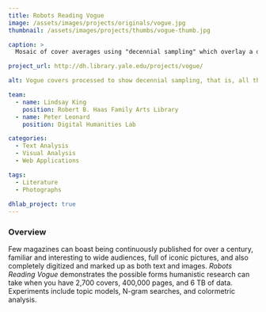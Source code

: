 ```yaml
---
title: Robots Reading Vogue
image: /assets/images/projects/originals/vogue.jpg
thumbnail: /assets/images/projects/thumbs/vogue-thumb.jpg

caption: >
  Mosaic of cover averages using "decennial sampling" which overlay a decade's worth of covers into one view.

project_url: http://dh.library.yale.edu/projects/vogue/

alt: Vogue covers processed to show decennial sampling, that is, all the covers in one year, every ten years. 

team:
  - name: Lindsay King
    position: Robert B. Haas Family Arts Library
  - name: Peter Leonard
    position: Digital Humanities Lab

categories:
  - Text Analysis
  - Visual Analysis
  - Web Applications

tags:
  - Literature
  - Photographs
  
dhlab_project: true
---
```


### Overview

Few magazines can boast being continuously published for over a century, familiar and interesting to wide audiences, full of iconic pictures, and also completely digitized and marked up as both text and images. *Robots Reading Vogue* demonstrates the possible forms humanistic research can take when you have 2,700 covers, 400,000 pages, and 6 TB of data. Experiments include topic models, N-gram searches, and colormetric analysis.